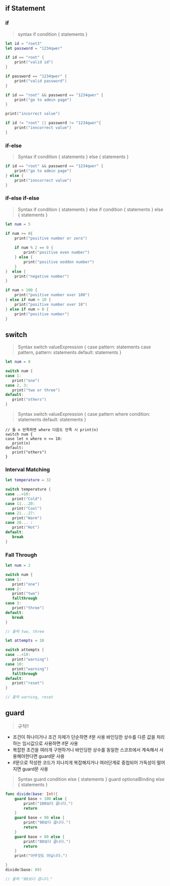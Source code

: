 ## if Statement
### if
> syntax
if condition {
   statements
}

```swift
let id = "root3"
let password = "1234qwer"

if id == "root" {
    print("valid id")
}

if password == "1234qwer" {
    print("valid password")
}

if id == "root" && password == "1234qwer" {
    print("go to admin page")
}

print("incorrect value")

if id != "root" || password != "1234qwer"{
    print("inncorrect value")
}
```

### if-else
> Syntax
if condition {
   statements
} else {
   statements
}

```swift
if id == "root" && password == "1234qwer" {
    print("go to admin page")
} else {
    print("inncorrect value")
}
```

### if-else if-else
> Syntax
if condition {
   statements
} else if condition {
   statements
} else {
   statements
}

```swift
let num = 5

if num >= 0{
    print("positive number or zero")
    
    if num % 2 == 0 {
        print("positive even number")
    } else {
        print("positive eodden number")
    }
}  else {
    print("negative number")
}

if num > 100 {
    print("positive number over 100")
} else if num > 10 {
    print("positive number over 10")
} else if num > 0 {
    print("positive number")
}
```


## switch
> Syntax
switch valueExpression {
case pattern:
    statements
case pattern, pattern:
    statements
default:
    statements
}

```swift
let num = 8

switch num {
case 1:
   print("one")
case 2, 3:
   print("two or three")
default:
   print("others")
}
```

> Syntax
switch valueExpression {
case pattern where condition:
   statements
default:
   statements
}

```swfit
// 둘 n 만족하면 where 다음도 만족 시 print(n)
switch num {
case let n where n <= 10:
   print(n)
default:
   print("others")
}
```

### lnterval Matching
```swift
let temperature = 32

switch temperature {
case ..<10:
   print("Cold")
case 11...20:
   print("Cool")
case 21...27:
   print("Warm")
case 28... :
   print("Hot")
default:
   break
}
```

### Fall Through
```swift
let num = 2

switch num {
case 1:
   print("one")
case 2:
   print("two")
   fallthrough
case 3:
   print("three")
default:
   break
}

// 출력 two, three

let attempts = 10

switch attempts {
case ..<10:
   print("warning")
case 10:
   print("warning")
   fallthrough
default:
   print("reset")
}

// 출력 warning, reset
```

## guard
> 규칙!!
 - 조건이 하나이거나 조건 자체가 단순하면 if문 사용
 바인딩한 상수를 다른 값을 처리하는 임시값으로 사용하면 if문 사용
 - 복잡한 조건을 여러개 구현하거나 바인딩한 상수를 동일한 스코프에서 계속해서 사용해야한다면 guard문 사용
 - if문으로 작성한 코드가 지나치게 복잡해지거나 여러단계로 중첩되어 가독성이 떨어지면 guard문 사용

> Syntax
guard condition else {
   statements
}
guard optionalBinding else {
   statements
}

```swift
func divide(base: Int){
    guard base < 100 else {
        print("100보다 큽니다.")
        return
    }
    guard base < 90 else {
        print("90보다 큽니다.")
        return
    }
    guard base < 80 else {
        print("80보다 큽니다.")
        return
    }
    print("아무것도 아닙니다.")

}
divide(base: 89)

// 출력 "80보다 큽니다."
```
